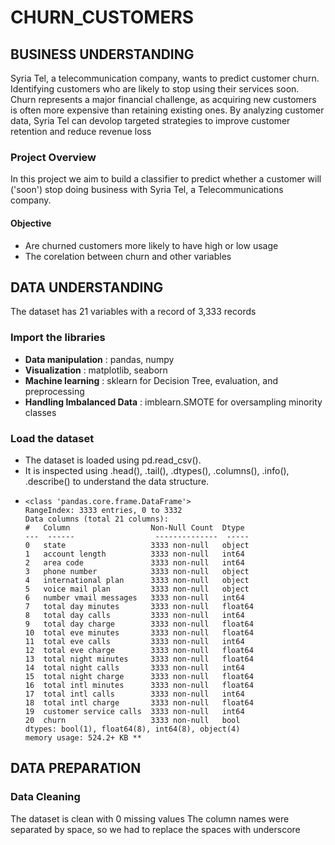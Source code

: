 # **CHURN_CUSTOMERS**
## BUSINESS UNDERSTANDING
Syria Tel, a telecommunication company, wants to predict customer churn. Identifying customers who are likely to stop using their services soon. Churn represents a major financial challenge, as acquiring new customers is often more expensive than retaining existing ones. By analyzing customer data, Syria Tel can devolop targeted strategies to improve customer retention and reduce revenue loss
### Project Overview
In this project we aim to build a classifier to predict whether a customer will ('soon') stop doing business with Syria Tel, a Telecommunications company. 
#### Objective
- Are churned customers more likely to have high or low usage
- The corelation between churn and other variables
 ## DATA UNDERSTANDING
 The dataset has 21 variables with a record of 3,333 records
 ### Import the libraries
- **Data manipulation** : pandas, numpy
- **Visualization** : matplotlib, seaborn
- **Machine learning** : sklearn for Decision Tree, evaluation, and preprocessing
- **Handling Imbalanced Data** : imblearn.SMOTE for oversampling minority classes

### Load the dataset
- The dataset is loaded using pd.read_csv().
- It is inspected using .head(), .tail(), .dtypes(), .columns(), .info(), .describe() to understand the data structure.
-     <class 'pandas.core.frame.DataFrame'>
      RangeIndex: 3333 entries, 0 to 3332
      Data columns (total 21 columns):
      #   Column                  Non-Null Count  Dtype  
      ---  ------                  --------------  -----  
      0   state                   3333 non-null   object 
      1   account length          3333 non-null   int64  
      2   area code               3333 non-null   int64  
      3   phone number            3333 non-null   object 
      4   international plan      3333 non-null   object 
      5   voice mail plan         3333 non-null   object 
      6   number vmail messages   3333 non-null   int64  
      7   total day minutes       3333 non-null   float64
      8   total day calls         3333 non-null   int64  
      9   total day charge        3333 non-null   float64
      10  total eve minutes       3333 non-null   float64
      11  total eve calls         3333 non-null   int64  
      12  total eve charge        3333 non-null   float64
      13  total night minutes     3333 non-null   float64
      14  total night calls       3333 non-null   int64  
      15  total night charge      3333 non-null   float64
      16  total intl minutes      3333 non-null   float64
      17  total intl calls        3333 non-null   int64  
      18  total intl charge       3333 non-null   float64
      19  customer service calls  3333 non-null   int64  
      20  churn                   3333 non-null   bool   
      dtypes: bool(1), float64(8), int64(8), object(4)
      memory usage: 524.2+ KB **
## DATA PREPARATION
### Data Cleaning
The dataset is clean with 0 missing values
The column names were separated by space, so we had to replace the spaces with underscore
